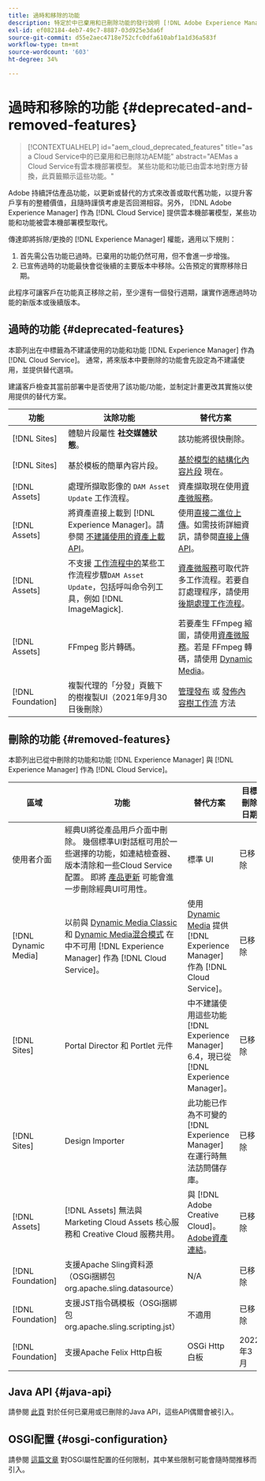 ```yaml
---
title: 過時和移除的功能
description: 特定於中已棄用和已刪除功能的發行說明 [!DNL Adobe Experience Manager] 作為 [!DNL Cloud Service]。
exl-id: ef082184-4eb7-49c7-8887-03d925e3da6f
source-git-commit: d55e2aec4718e752cfc0dfa610abf1a1d36a583f
workflow-type: tm+mt
source-wordcount: '603'
ht-degree: 34%

---
```


# 過時和移除的功能 {#deprecated-and-removed-features}

>[!CONTEXTUALHELP]
>id="aem_cloud_deprecated_features"
>title="as a Cloud Service中的已棄用和已刪除功AEM能"
>abstract="AEMas a Cloud Service有雲本機部署模型。 某些功能和功能已由雲本地對應方替換，此頁籤顯示這些功能。"


Adobe 持續評估產品功能，以更新或替代的方式來改善或取代舊功能，以提升客戶享有的整體價值，且隨時謹慎考慮是否回溯相容。另外， [!DNL Adobe Experience Manager] 作為 [!DNL Cloud Service] 提供雲本機部署模型，某些功能和功能被雲本機部署模型取代。

傳達即將拆除/更換的 [!DNL Experience Manager] 權能，適用以下規則：

1. 首先需公告功能已過時。已棄用的功能仍然可用，但不會進一步增強。
1. 已宣佈過時的功能最快會從後續的主要版本中移除。公告預定的實際移除日期。

此程序可讓客戶在功能真正移除之前，至少還有一個發行週期，讓實作適應過時功能的新版本或後續版本。

## 過時的功能 {#deprecated-features}

本節列出在中標籤為不建議使用的功能和功能 [!DNL Experience Manager] 作為 [!DNL Cloud Service]。 通常，將來版本中要刪除的功能會先設定為不建議使用，並提供替代選項。

建議客戶檢查其當前部署中是否使用了該功能/功能，並制定計畫更改其實施以使用提供的替代方案。

| 功能 | 汰除功能 | 替代方案 |
| ------------ | ------------------ | ----------- |
| [!DNL Sites] | 體驗片段屬性 **社交媒體狀態**。 | 該功能將很快刪除。 |
| [!DNL Sites] | 基於模板的簡單內容片段。 | [基於模型的結構化內容片段](/help/assets/content-fragments/content-fragments-models.md) 現在。 |
| [!DNL Assets] | 處理所擷取影像的 `DAM Asset Update` 工作流程。 | 資產擷取現在使用[資產微服務](/help/assets/asset-microservices-overview.md)。 |
| [!DNL Assets] | 將資產直接上載到 [!DNL Experience Manager]。請參閱 [不建議使用的資產上載API](/help/assets/developer-reference-material-apis.md#deprecated-asset-upload-api)。 | 使用[直接二進位上傳](/help/assets/add-assets.md)。如需技術詳細資訊，請參閱[直接上傳 API](/help/assets/developer-reference-material-apis.md#upload-binary)。 |
| [!DNL Assets] | 不支援 [ 工作流程中的](/help/assets/developer-reference-material-apis.md#post-processing-workflows-steps)某些工作流程步驟`DAM Asset Update`，包括呼叫命令列工具，例如 [!DNL ImageMagick]. | [資產微服務](/help/assets/asset-microservices-overview.md)可取代許多工作流程。若要自訂處理程序，請使用[後期處理工作流程](/help/assets/asset-microservices-configure-and-use.md#post-processing-workflows)。 |
| [!DNL Assets] | FFmpeg 影片轉碼。 | 若要產生 FFmpeg 縮圖，請使用[資產微服務](/help/assets/asset-microservices-overview.md)。若是 FFmpeg 轉碼，請使用 [Dynamic Media](/help/assets/manage-video-assets.md)。 |
| [!DNL Foundation] | 複製代理的「分發」頁籤下的樹複製UI（2021年9月30日後刪除） | [管理發布](/help/operations/replication.md#manage-publication) 或 [發佈內容樹工作流](/help/operations/replication.md#publish-content-tree-workflow) 方法 |

## 刪除的功能 {#removed-features}

本節列出已從中刪除的功能和功能 [!DNL Experience Manager] 與 [!DNL Experience Manager] 作為 [!DNL Cloud Service]。

| 區域 | 功能 | 替代方案 | 目標刪除日期 |
| ------------ | ------------------ | ----------- | ------------------- |
| 使用者介面 | 經典UI將從產品用戶介面中刪除。 幾個標準UI對話框可用於一些選擇的功能，如連結檢查器、版本清除和一些Cloud Service配置。 即將 [產品更新](/help/release-notes/home.md) 可能會進一步刪除經典UI可用性。 | 標準 UI | 已移除 |
| [!DNL Dynamic Media] | 以前與 [Dynamic Media Classic](https://experienceleague.adobe.com/docs/experience-manager-65/administering/integration/scene7.html#integration) 和 [Dynamic Media混合模式](https://experienceleague.adobe.com/docs/experience-manager-65/assets/dynamic/config-dynamic.html#dynamic) 在中不可用 [!DNL Experience Manager] 作為 [!DNL Cloud Service]。 | 使用 [Dynamic Media](/help/assets/dynamic-media/dynamic-media.md) 提供 [!DNL Experience Manager] 作為 [!DNL Cloud Service]。 | 已移除 |
| [!DNL Sites] | Portal Director 和 Portlet 元件 | 中不建議使用這些功能 [!DNL Experience Manager] 6.4，現已從 [!DNL Experience Manager]。 | 已移除 |
| [!DNL Sites] | Design Importer | 此功能已作為不可變的 [!DNL Experience Manager] 在運行時無法訪問儲存庫。 | 已移除 |
| [!DNL Assets] | [!DNL Assets] 無法與 Marketing Cloud Assets 核心服務和 Creative Cloud 服務共用。 | 與 [!DNL Adobe Creative Cloud]。 [Adobe資產連結](https://helpx.adobe.com/tw/enterprise/using/adobe-asset-link.html)。 | 已移除 |
| [!DNL Foundation] | 支援Apache Sling資料源（OSGi捆綁包org.apache.sling.datasource） | N/A | 已移除 |
| [!DNL Foundation] | 支援JST指令碼模板（OSGi捆綁包org.apache.sling.scripting.jst） | 不適用 | 已移除 |
| [!DNL Foundation] | 支援Apache Felix Http白板 | OSGi Http白板 | 2022年3月 |

## Java API {#java-api}

請參閱 [此頁](/help/release-notes/deprecated-apis.md) 對於任何已棄用或已刪除的Java API，這些API偶爾會被引入。

## OSGI配置 {#osgi-configuration}

請參閱 [這篇文章](/help/implementing/deploying/osgi-configuration-api.md) 對OSGI屬性配置的任何限制，其中某些限制可能會隨時間推移而引入。
